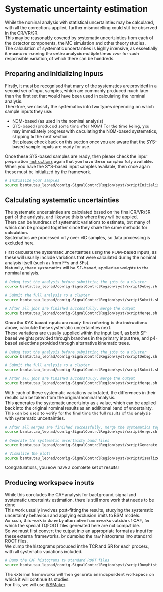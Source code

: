 Systematic uncertainty estimation
=================================

While the nominal analysis with statistical uncertainties may be calculated, with all the corrections applied, further mismodelling could still be observed in the CR/VR/SR.  
This may be reasonably covered by systematic uncertainties from each of the detector components, the MC simulation and other theory studies.  
The calculation of systematic uncertainties is highly intensive, as essentially it means re-running the entire analysis multiple times over for each responsible variation, of which there can be hundreds.  

Preparing and initializing inputs
---------------------------------

Firstly, it must be recognised that many of the systematics are provided in a second set of input samples, which are commonly produced much later than the first set that would have been used in calculating the nominal analysis.  
Therefore, we classify the systematics into two types depending on which sample inputs they use:
- NOM-based (as used in the nominal analysis)
- SYS-based (produced some time after NOM)
For the time being, you may immediately progress with calculating the NOM-based systematics, skipping to the next section.  
But please check back on this section once you are aware that the SYS-based sample inputs are ready for use.  

Once these SYS-based samples are ready, then please check the input preparation [instructions](doc/Analysis.md) again that you have these samples fully available.  
When you have the SYS-based input samples available, then once again these must be initialized by the framework.
```bash
# Initialize your samples
source bsmtautau_lephad/config-SignalControlRegion/syst/scriptInitialize.sh
```

Calculating systematic uncertainties
------------------------------------

The systematic uncertainties are calculated based on the final CR/VR/SR part of the analysis, and likewise this is where they will be applied.  
There can be hundreds of systematic variations to estimate, but many of which can be grouped together since they share the same methods for calculation.  
Systematics are processed only over MC samples, so data processing is excluded here.  

First calculate the systematic uncertainties using the NOM-based inputs, as these will usually include variations that were calculated during the nominal analysis itself (such as from FFs and SFs).  
Naturally, these systematics will be SF-based, applied as weights to the nominal analysis.  

```bash
# Debug test the analysis before submitting the jobs to a cluster
source bsmtautau_lephad/config-SignalControlRegion/syst/scriptDebug.sh NOM

# Submit the full analysis to a cluster
source bsmtautau_lephad/config-SignalControlRegion/syst/scriptSubmit.sh lff lsf wff wsf vsf

# After all jobs are finished successfully, merge the output
source bsmtautau_lephad/config-SignalControlRegion/syst/scriptMerge.sh lff lsf wff wsf vsf
```

Once the SYS-based inputs are ready, first referring to the instructions above, calculate these systematic uncertainties next.  
These variations are usually supplied within the input itself, as both SF-based weights provided through branches in the primary input tree, and p4-based selections provided through alternative kinematic trees.  

```bash
# Debug test the analysis before submitting the jobs to a cluster
source bsmtautau_lephad/config-SignalControlRegion/syst/scriptDebug.sh SYS

# Submit the full analysis to a cluster
source bsmtautau_lephad/config-SignalControlRegion/syst/scriptSubmit.sh lpx top weight p4

# After all jobs are finished successfully, merge the output
source bsmtautau_lephad/config-SignalControlRegion/syst/scriptMerge.sh lpx top weight p4
```

With each of these systematic variations calculated, the differences in their results can be taken from the original nominal analysis.  
This generates the systematic uncertainty as a value, which can be applied back into the original nominal results as an additional band of uncertainty.  
This can be used to verify for the final time the full results of the analysis with systematic uncertainties.  

```bash
# After all merges are finished successfully, merge the systematics together with nominal
source bsmtautau_lephad/config-SignalControlRegion/syst/scriptMerge.sh ALL

# Generate the systematic uncertainty band files
source bsmtautau_lephad/config-SignalControlRegion/syst/scriptGenerate.sh

# Visualize the plots
source bsmtautau_lephad/config-SignalControlRegion/syst/scriptVisualize.sh
```

Congratulations, you now have a complete set of results!

Producing workspace inputs
--------------------------

While this concludes the CAF analysis for background, signal and systematic uncertainty estimation, there is still more work that needs to be done.  
This work usually involves post-fitting the results, studying the systematic uncertainty behaviour and applying exclusion limits to BSM models.  
As such, this work is done by alternative frameworks outside of CAF, for which the special TQROOT files generated here are not compatible.  
So we must first convert the output into an appropriate format as input for these external frameworks, by dumping the raw histograms into standard ROOT files.  
We dump the histograms produced in the TCR and SR for each process, with all systematic variations included.  

```bash
# Dump the CAF histograms to standard ROOT files
source bsmtautau_lephad/config-SignalControlRegion/syst/scriptDumpHist.sh
```

The external frameworks will then generate an independent workspace on which it will continue its studies.  
For this, we will use [WSMaker](https://gitlab.cern.ch/atlas-phys-hdbs-htautau/WSMaker_Htautau).
